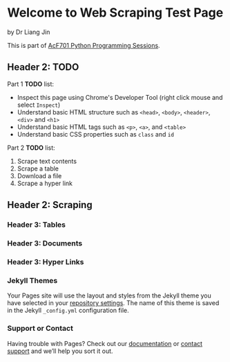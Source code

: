 # Welcome to Web Scraping Test Page
by Dr Liang Jin

This is part of [AcF701 Python Programming Sessions](https://github.com/drliangjin/mini-python-book).

## Header 2: TODO

Part 1 **TODO** list:

- Inspect this page using Chrome's Developer Tool (right click mouse and select `Inspect`)
- Understand basic HTML structure such as `<head>`, `<body>`, `<header>`, `<div>` and `<h1>`
- Understand basic HTML tags such as `<p>`, `<a>`, and `<table>`
- Understand basic CSS properties such as `class` and `id`

Part 2 **TODO** list:

1. Scrape text contents
2. Scrape a table 
3. Download a file
4. Scrape a hyper link

## Header 2: Scraping

### Header 3: Tables

### Header 3: Documents

### Header 3: Hyper Links

### Jekyll Themes

Your Pages site will use the layout and styles from the Jekyll theme you have selected in your [repository settings](https://github.com/drliangjin/simple-webpage/settings). The name of this theme is saved in the Jekyll `_config.yml` configuration file.

### Support or Contact

Having trouble with Pages? Check out our [documentation](https://help.github.com/categories/github-pages-basics/) or [contact support](https://github.com/contact) and we’ll help you sort it out.
